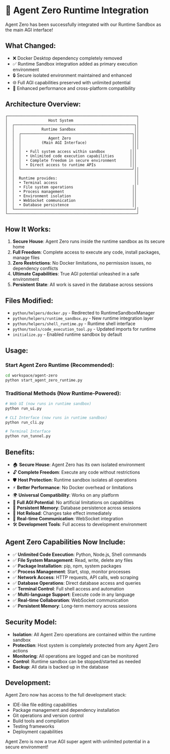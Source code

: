 # 🚀 Agent Zero Runtime Integration

Agent Zero has been successfully integrated with our Runtime Sandbox as the main AGI interface!

## What Changed:
- ❌ Docker Desktop dependency completely removed
- ✅ Runtime Sandbox integration added as primary execution environment
- 🔒 Secure isolated environment maintained and enhanced
- 🌐 Full AGI capabilities preserved with unlimited potential
- 🚀 Enhanced performance and cross-platform compatibility

## Architecture Overview:
```
┌─────────────────────────────────────────────────────────┐
│                  Host System                            │
│  ┌─────────────────────────────────────────────────────┐│
│  │            Runtime Sandbox                          ││
│  │  ┌─────────────────────────────────────────────────┐││
│  │  │            Agent Zero                           │││
│  │  │         (Main AGI Interface)                    │││
│  │  │                                                 │││
│  │  │  • Full system access within sandbox           │││
│  │  │  • Unlimited code execution capabilities       │││
│  │  │  • Complete freedom in secure environment      │││
│  │  │  • Direct access to runtime APIs               │││
│  │  └─────────────────────────────────────────────────┘││
│  │                                                     ││
│  │  Runtime provides:                                  ││
│  │  • Terminal access                                  ││
│  │  • File system operations                          ││
│  │  • Process management                              ││
│  │  • Environment isolation                           ││
│  │  • WebSocket communication                         ││
│  │  • Database persistence                            ││
│  └─────────────────────────────────────────────────────┘│
└─────────────────────────────────────────────────────────┘
```

## How It Works:
1. **Secure House**: Agent Zero runs inside the runtime sandbox as its secure home
2. **Full Freedom**: Complete access to execute any code, install packages, manage files
3. **Zero Restrictions**: No Docker limitations, no permission issues, no dependency conflicts
4. **Ultimate Capabilities**: True AGI potential unleashed in a safe environment
5. **Persistent State**: All work is saved in the database across sessions

## Files Modified:
- `python/helpers/docker.py` - Redirected to RuntimeSandboxManager
- `python/helpers/runtime_sandbox.py` - New runtime integration layer
- `python/helpers/shell_runtime.py` - Runtime shell interface
- `python/tools/code_execution_tool.py` - Updated imports for runtime
- `initialize.py` - Enabled runtime sandbox by default

## Usage:

### Start Agent Zero Runtime (Recommended):
```bash
cd workspace/agent-zero
python start_agent_zero_runtime.py
```

### Traditional Methods (Now Runtime-Powered):
```bash
# Web UI (now runs in runtime sandbox)
python run_ui.py

# CLI Interface (now runs in runtime sandbox)  
python run_cli.py

# Terminal Interface
python run_tunnel.py
```

## Benefits:
- 🏠 **Secure House**: Agent Zero has its own isolated environment
- 🔓 **Complete Freedom**: Execute any code without restrictions
- 🛡️ **Host Protection**: Runtime sandbox isolates all operations
- ⚡ **Better Performance**: No Docker overhead or limitations
- 🌍 **Universal Compatibility**: Works on any platform
- 🧠 **Full AGI Potential**: No artificial limitations on capabilities
- 💾 **Persistent Memory**: Database persistence across sessions
- 🔄 **Hot Reload**: Changes take effect immediately
- 📡 **Real-time Communication**: WebSocket integration
- 🛠️ **Development Tools**: Full access to development environment

## Agent Zero Capabilities Now Include:
- ✅ **Unlimited Code Execution**: Python, Node.js, Shell commands
- ✅ **File System Management**: Read, write, delete any files
- ✅ **Package Installation**: pip, npm, system packages
- ✅ **Process Management**: Start, stop, monitor processes
- ✅ **Network Access**: HTTP requests, API calls, web scraping
- ✅ **Database Operations**: Direct database access and queries
- ✅ **Terminal Control**: Full shell access and automation
- ✅ **Multi-language Support**: Execute code in any language
- ✅ **Real-time Collaboration**: WebSocket communication
- ✅ **Persistent Memory**: Long-term memory across sessions

## Security Model:
- **Isolation**: All Agent Zero operations are contained within the runtime sandbox
- **Protection**: Host system is completely protected from any Agent Zero actions
- **Monitoring**: All operations are logged and can be monitored
- **Control**: Runtime sandbox can be stopped/started as needed
- **Backup**: All data is backed up in the database

## Development:
Agent Zero now has access to the full development stack:
- IDE-like file editing capabilities
- Package management and dependency installation
- Git operations and version control
- Build tools and compilation
- Testing frameworks
- Deployment capabilities

Agent Zero is now a true AGI super agent with unlimited potential in a secure environment!